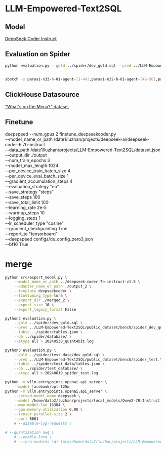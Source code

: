 # LLM-Empowered-Text2SQL

## Model

[DeepSeek Coder Instruct](https://github.com/deepseek-ai/deepseek-coder/)

## Evaluation on Spider

```bash
python evaluation.py --gold ../spider/dev_gold.sql --pred ../LLM-Empowered-Text2SQL/result.txt --etype all --db ../spider/database/ --table ../spider/tables.json 
```
## 
```bash
sbatch -x paraai-n32-h-01-agent-[1-44],paraai-n32-h-01-agent-[48-56],paraai-n32-h-01-agent-[63-100] --gpus=1 ./run.sh 
```

## ClickHouse Datasource

["What's on the Menu?" dataset](https://clickhouse.com/docs/en/getting-started/example-datasets/menus)

## Finetune

deepspeed --num_gpus 2 finetune_deepseekcoder.py \
    --model_name_or_path /date1/luzhan/projects/deepseek-ai/deepseek-coder-6.7b-instruct \
    --data_path /date1/luzhan/projects/LLM-Empowered-Text2SQL/dataset.json \
    --output_dir ./output \
    --num_train_epochs 3 \
    --model_max_length 1024 \
    --per_device_train_batch_size 4 \
    --per_device_eval_batch_size 1 \
    --gradient_accumulation_steps 4 \
    --evaluation_strategy "no" \
    --save_strategy "steps" \
    --save_steps 100 \
    --save_total_limit 100 \
    --learning_rate 2e-5 \
    --warmup_steps 10 \
    --logging_steps 1 \
    --lr_scheduler_type "cosine" \
    --gradient_checkpointing True \
    --report_to "tensorboard" \
    --deepspeed configs/ds_config_zero3.json \
    --bf16 True 


# merge
```bash
python src/export_model.py \
    --model_name_or_path ../deepseek-coder-7b-instruct-v1.5 \
    --adapter_name_or_path ./output_2 \
    --template deepseekcoder \
    --finetuning_type lora \
    --export_dir ./merged_2 \
    --export_size 10 \
    --export_legacy_format False
```

```bash
python3 evaluation.py \
    --gold ../spider/dev_gold.sql \
    --pred ../LLM-Empowered-Text2SQL/public_dataset/bench/spider_dev_quant4bit.txt \
    --table ../spider/tables.json \
    --db ../spider/database/ \
    --etype all > 20240530_quant4bit.log

python3 evaluation.py \
    --gold ../spider/test_data/dev_gold.sql \
    --pred ../LLM-Empowered-Text2SQL/public_dataset/bench/spider_test.txt \
    --table ../spider/test_data/tables.json \
    --db ../spider/test_database/ \
    --etype all > 20240619_spider_test.log
```

```bash
python -m vllm.entrypoints.openai.api_server \
    --model facebook/opt-125m
python -m vllm.entrypoints.openai.api_server \
    --served-model-name deepseek \
    --model /home/data2/luzhan/projects/local_models/Qwen2-7B-Instruct \
    --max-model-len 16384 \
    --gpu-memory-utilization 0.90 \
    --tensor-parallel-size 2 \
    --port 8001
    # --disable-log-requests \

# --quantization awq \
    # --enable-lora \
    # --lora-modules sql-lora=/home/data2/luzhan/projects/LLM-Empowered-Text2SQL/finetuned_model/merged
```